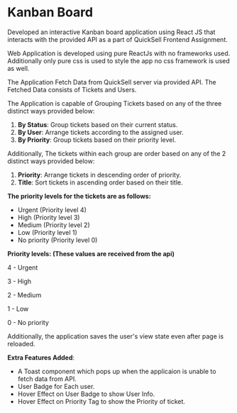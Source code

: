 # Kanban Board

Developed an interactive Kanban board application using React JS that interacts with the provided API as a part of QuickSell Frontend Assignment.

Web Application is developed using pure ReactJs with no frameworks used. Additionally only pure css is used to style the app no css framework is used as well.

The Application Fetch Data from QuickSell server via provided API. The Fetched Data consists of Tickets and Users.

The Application is capable of Grouping Tickets based on any of the three distinct ways provided below:

1. **By Status**: Group tickets based on their current status.
2. **By User**: Arrange tickets according to the assigned user.
3. **By Priority**: Group tickets based on their priority level.

Additionally, The tickets within each group are order based on any of the 2 distinct ways provided below:

1. **Priority**: Arrange tickets in descending order of priority.
2. **Title**: Sort tickets in ascending order based on their title.

**The priority levels for the tickets are as follows:**

- Urgent (Priority level 4)
- High (Priority level 3)
- Medium (Priority level 2)
- Low (Priority level 1)
- No priority (Priority level 0)

**Priority levels: (These values are received from the api)**

4 - Urgent

3 - High

2 - Medium

1 - Low

0 - No priority

Additionally, the application saves the user's view state even after page is reloaded.

**Extra Features Added**:

- A Toast component which pops up when the applicaion is unable to fetch data from API.
- User Badge for Each user.
- Hover Effect on User Badge to show User Info.
- Hover Effect on Priority Tag to show the Priority of ticket.

